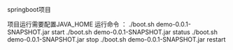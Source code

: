 springboot项目

项目运行需要配置JAVA_HOME
运行命令 ：
    ./boot.sh demo-0.0.1-SNAPSHOT.jar start
    ./boot.sh demo-0.0.1-SNAPSHOT.jar status
    ./boot.sh demo-0.0.1-SNAPSHOT.jar stop
    ./boot.sh demo-0.0.1-SNAPSHOT.jar restart
    